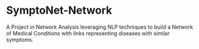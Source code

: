 # SymptoNet-Network
A Project in Network Analysis leveraging NLP techniques to build a Network of Medical Conditions with links representing diseases with similar symptoms.
